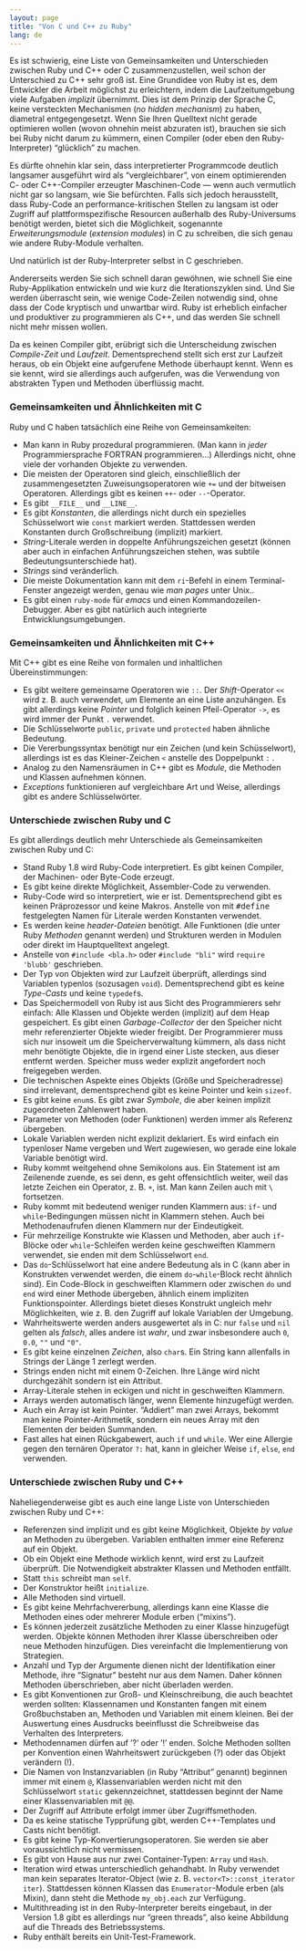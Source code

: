 ```yaml
---
layout: page
title: "Von C und C++ zu Ruby"
lang: de
---
```


Es ist schwierig, eine Liste von Gemeinsamkeiten und Unterschieden
zwischen Ruby und C++ oder C zusammenzustellen, weil schon der
Unterschied zu C++ sehr groß ist. Eine Grundidee von Ruby ist es, dem
Entwickler die Arbeit möglichst zu erleichtern, indem die
Laufzeitumgebung viele Aufgaben *implizit* übernimmt. Dies ist dem
Prinzip der Sprache C, keine versteckten Mechanismen (*no hidden
mechanism*) zu haben, diametral entgegengesetzt. Wenn Sie Ihren
Quelltext nicht gerade optimieren wollen (wovon ohnehin meist abzuraten
ist), brauchen sie sich bei Ruby nicht darum zu kümmern, einen Compiler
(oder eben den Ruby-Interpreter) “glücklich” zu machen.

Es dürfte ohnehin klar sein, dass interpretierter Programmcode deutlich
langsamer ausgeführt wird als “vergleichbarer”, von einem optimierenden
C- oder C++-Compiler erzeugter Maschinen-Code — wenn auch vermutlich
nicht gar so langsam, wie Sie befürchten. Falls sich jedoch
herausstellt, dass Ruby-Code an performance-kritischen Stellen zu
langsam ist oder Zugriff auf plattformspezifische Resourcen außerhalb
des Ruby-Universums benötigt werden, bietet sich die Möglichkeit,
sogenannte *Erweiterungsmodule* (*extension modules*) in C zu schreiben,
die sich genau wie andere Ruby-Module verhalten.

Und natürlich ist der Ruby-Interpreter selbst in C geschrieben.

Andererseits werden Sie sich schnell daran gewöhnen, wie schnell Sie
eine Ruby-Applikation entwickeln und wie kurz die Iterationszyklen sind.
Und Sie werden überrascht sein, wie wenige Code-Zeilen notwendig sind,
ohne dass der Code kryptisch und unwartbar wird. Ruby ist erheblich
einfacher und produktiver zu programmieren als C++, und das werden Sie
schnell nicht mehr missen wollen.

Da es keinen Compiler gibt, erübrigt sich die Unterscheidung zwischen
*Compile-Zeit* und *Laufzeit*. Dementsprechend stellt sich erst zur
Laufzeit heraus, ob ein Objekt eine aufgerufene Methode überhaupt kennt.
Wenn es sie kennt, wird sie allerdings auch aufgerufen, was die
Verwendung von abstrakten Typen und Methoden überflüssig macht.

### Gemeinsamkeiten und Ähnlichkeiten mit C

Ruby und C haben tatsächlich eine Reihe von Gemeinsamkeiten:

* Man kann in Ruby prozedural programmieren. (Man kann in *jeder*
  Programmiersprache FORTRAN programmieren…) Allerdings nicht, ohne
  viele der vorhanden Objekte zu verwenden.
* Die meisten der Operatoren sind gleich, einschließlich der
  zusammengesetzten Zuweisungsoperatoren wie `+=` und der bitweisen
  Operatoren. Allerdings gibt es keinen `++`- oder `--`-Operator.
* Es gibt `__FILE__` und `__LINE__`.
* Es gibt *Konstanten*, die allerdings nicht durch ein spezielles
  Schüsselwort wie `const` markiert werden. Stattdessen werden
  Konstanten durch Großschreibung (implizit) markiert.
* *String*-Literale werden in doppelte Anführungszeichen gesetzt (können
  aber auch in einfachen Anführungszeichen stehen, was subtile
  Bedeutungsunterschiede hat).
* *Strings* sind veränderlich.
* Die meiste Dokumentation kann mit dem `ri`-Befehl in einem
  Terminal-Fenster angezeigt werden, genau wie *man pages* unter Unix..
* Es gibt einen `ruby-mode` für *emacs* und einen
  Kommandozeilen-Debugger. Aber es gibt natürlich auch integrierte
  Entwicklungsumgebungen.

### Gemeinsamkeiten und Ähnlichkeiten mit C++

Mit C++ gibt es eine Reihe von formalen und inhaltlichen Übereinstimmungen:

* Es gibt weitere gemeinsame Operatoren wie `::`. Der *Shift*-Operator
  `<<` wird z. B. auch verwendet, um Elemente an eine Liste anzuhängen.
  Es gibt allerdings keine *Pointer* und folglich keinen Pfeil-Operator
  `->`, es wird immer der Punkt `.` verwendet.
* Die Schlüsselworte `public`, `private` und `protected` haben ähnliche
  Bedeutung.
* Die Vererbungssyntax benötigt nur ein Zeichen (und kein Schüsselwort),
  allerdings ist es das Kleiner-Zeichen `<` anstelle des Doppelpunkt `:`
  .
* Analog zu den Namensräumen in C++ gibt es *Module*, die Methoden und
  Klassen aufnehmen können.
* *Exceptions* funktionieren auf vergleichbare Art und Weise, allerdings
  gibt es andere Schlüsselwörter.

### Unterschiede zwischen Ruby und C

Es gibt allerdings deutlich mehr Unterschiede als Gemeinsamkeiten zwischen Ruby und C:

* Stand Ruby 1.8 wird Ruby-Code interpretiert. Es gibt keinen Compiler,
  der Machinen- oder Byte-Code erzeugt.
* Es gibt keine direkte Möglichkeit, Assembler-Code zu verwenden.
* Ruby-Code wird so interpretiert, wie er ist. Dementsprechend gibt es
  keinen Präprozessor und keine Makros. Anstelle von mit
  <tt>#define</tt> festgelegten Namen für Literale werden Konstanten
  verwendet.
* Es werden keine *header-Dateien* benötigt. Alle Funktionen (die unter
  Ruby *Methoden* genannt werden) und Strukturen werden in Modulen oder
  direkt im Hauptquelltext angelegt.
* Anstelle von `#include <bla.h>` oder `#include "bli"` wird `require
  'blubb'` geschrieben.
* Der Typ von Objekten wird zur Laufzeit überprüft, allerdings sind
  Variablen typenlos (sozusagen `void`). Dementsprechend gibt es keine
  *Type-Casts* und keine `typedef`s.
* Das Speichermodell von Ruby ist aus Sicht des Programmierers sehr
  einfach: Alle Klassen und Objekte werden (implizit) auf dem Heap
  gespeichert. Es gibt einen *Garbage-Collector* der den Speicher nicht
  mehr referenzierter Objekte wieder freigibt. Der Programmierer muss
  sich nur insoweit um die Speicherverwaltung kümmern, als dass nicht
  mehr benötigte Objekte, die in irgend einer Liste stecken, aus dieser
  entfernt werden. Speicher muss weder explizit angefordert noch
  freigegeben werden.
* Die technischen Aspekte eines Objekts (Größe und Speicheradresse) sind
  irrelevant, dementsprechend gibt es keine Pointer und kein `sizeof`.
* Es gibt keine `enum`s. Es gibt zwar *Symbole*, die aber keinen
  implizit zugeordneten Zahlenwert haben.
* Parameter von Methoden (oder Funktionen) werden immer als Referenz
  übergeben.
* Lokale Variablen werden nicht explizit deklariert. Es wird einfach ein
  typenloser Name vergeben und Wert zugewiesen, wo gerade eine lokale
  Variable benötigt wird.
* Ruby kommt weitgehend ohne Semikolons aus. Ein Statement ist am
  Zeilenende zuende, es sei denn, es geht offensichtlich weiter, weil
  das letzte Zeichen ein Operator, z. B. `+`, ist. Man kann Zeilen auch
  mit `\` fortsetzen.
* Ruby kommt mit bedeutend weniger runden Klammern aus: `if`- und
  `while`-Bedingungen müssen nicht in Klammern stehen. Auch bei
  Methodenaufrufen dienen Klammern nur der Eindeutigkeit.
* Für mehrzeilige Konstrukte wie Klassen und Methoden, aber auch
  `if`-Blöcke oder `while`-Schleifen werden keine geschweiften Klammern
  verwendet, sie enden mit dem Schlüsselwort `end`.
* Das `do`-Schlüsselwort hat eine andere Bedeutung als in C (kann aber
  in Konstrukten verwendet werden, die einem `do`-`while`-Block recht
  ähnlich sind). Ein Code-Block in geschweiften Klammern oder zwischen
  `do` und `end` wird einer Methode übergeben, ähnlich einem impliziten
  Funktionspointer. Allerdings bietet dieses Konstrukt ungleich mehr
  Möglichkeiten, wie z. B. den Zugriff auf lokale Variablen der
  Umgebung.
* Wahrheitswerte werden anders ausgewertet als in C: nur `false` und
  `nil` gelten als *falsch*, alles andere ist *wahr*, und zwar
  insbesondere auch `0`, `0.0`, `""` und `"0"`.
* Es gibt keine einzelnen *Zeichen*, also `char`s. Ein String kann
  allenfalls in Strings der Länge 1 zerlegt werden.
* Strings enden nicht mit einem 0-Zeichen. Ihre Länge wird nicht
  durchgezählt sondern ist ein Attribut.
* Array-Literale stehen in eckigen und nicht in geschweiften Klammern.
* Arrays werden automatisch länger, wenn Elemente hinzugefügt werden.
* Auch ein Array ist kein Pointer. “Addiert” man zwei Arrays, bekommt
  man keine Pointer-Arithmetik, sondern ein neues Array mit den
  Elementen der beiden Summanden.
* Fast alles hat einen Rückgabewert, auch `if` und `while`. Wer eine
  Allergie gegen den ternären Operator `?:` hat, kann in gleicher Weise
  `if`, `else`, `end` verwenden.

### Unterschiede zwischen Ruby und C++

Naheliegenderweise gibt es auch eine lange Liste von Unterschieden
zwischen Ruby und C++:

* Referenzen sind implizit und es gibt keine Möglichkeit, Objekte *by
  value* an Methoden zu übergeben. Variablen enthalten immer eine
  Referenz auf ein Objekt.
* Ob ein Objekt eine Methode wirklich kennt, wird erst zu Laufzeit
  überprüft. Die Notwendigkeit abstrakter Klassen und Methoden entfällt.
* Statt `this` schreibt man `self`.
* Der Konstruktor heißt `initialize`.
* Alle Methoden sind virtuell.
* Es gibt keine Mehrfachvererbung, allerdings kann eine Klasse die
  Methoden eines oder mehrerer Module erben (“mixins”).
* Es können jederzeit zusätzliche Methoden zu einer Klasse hinzugefügt
  werden. Objekte können Methoden ihrer Klasse überschreiben oder neue
  Methoden hinzufügen. Dies vereinfacht die Implementierung von
  Strategien.
* Anzahl und Typ der Argumente dienen nicht der Identifikation einer
  Methode, ihre “Signatur” besteht nur aus dem Namen. Daher können
  Methoden überschrieben, aber nicht überladen werden.
* Es gibt Konventionen zur Groß- und Kleinschreibung, die auch beachtet
  werden sollten: Klassennamen und Konstanten fangen mit einem
  Großbuchstaben an, Methoden und Variablen mit einem kleinen. Bei der
  Auswertung eines Ausdrucks beeinflusst die Schreibweise das Verhalten
  des Interpreters.
* Methodennamen dürfen auf ’?’ oder ’!’ enden. Solche Methoden sollten
  per Konvention einen Wahrheitswert zurückgeben (?) oder das Objekt
  verändern (!).
* Die Namen von Instanzvariablen (in Ruby “Attribut” genannt) beginnen
  immer mit einem `@`, Klassenvariablen werden nicht mit den
  Schlüsselwort `static` gekennzeichnet, stattdessen beginnt der Name
  einer Klassenvariablen mit `@@`.
* Der Zugriff auf Attribute erfolgt immer über Zugriffsmethoden.
* Da es keine statische Typprüfung gibt, werden C++-Templates und Casts
  nicht benötigt.
* Es gibt keine Typ-Konvertierungsoperatoren. Sie werden sie aber
  voraussichtlich nicht vermissen.
* Es gibt von Hause aus nur zwei Container-Typen: `Array` und `Hash`.
* Iteration wird etwas unterschiedlich gehandhabt. In Ruby verwendet man
  kein separates Iterator-Object (wie z. B. `vector<T>::const_iterator
  iter`). Stattdessen können Klassen das `Enumerator`-Module erben (als
  Mixin), dann steht die Methode `my_obj.each` zur Verfügung.
* Multithreading ist in den Ruby-Interpreter bereits eingebaut, in der
  Version 1.8 gibt es allerdings nur “green threads”, also keine
  Abbildung auf die Threads des Betriebssystems.
* Ruby enthält bereits ein Unit-Test-Framework.


